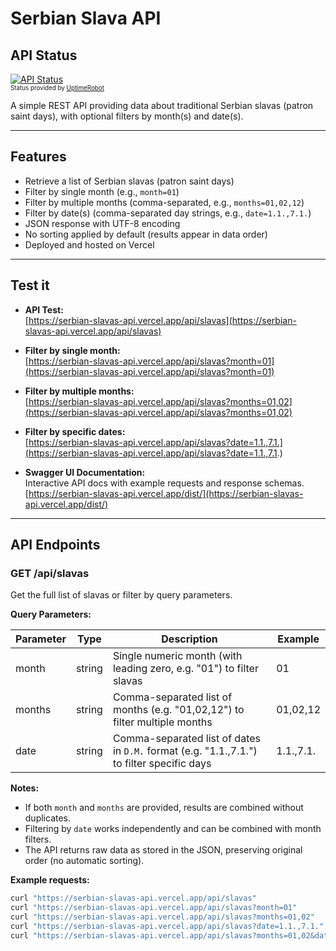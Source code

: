 # Serbian Slava API

## API Status

[![API Status](https://img.shields.io/uptimerobot/status/m800768228-3171c2291130d85e0de4924a)](https://uptimerobot.com/dashboard#M800768228)  
<span style="font-size: 0.7em;">Status provided by <a href="https://uptimerobot.com">UptimeRobot</a></span>

A simple REST API providing data about traditional Serbian slavas (patron saint days), with optional filters by month(s) and date(s).

---

## Features

- Retrieve a list of Serbian slavas (patron saint days)
- Filter by single month (e.g., `month=01`)
- Filter by multiple months (comma-separated, e.g., `months=01,02,12`)
- Filter by date(s) (comma-separated day strings, e.g., `date=1.1.,7.1.`)
- JSON response with UTF-8 encoding
- No sorting applied by default (results appear in data order)
- Deployed and hosted on Vercel

---

## Test it

- **API Test:**  
  [https://serbian-slavas-api.vercel.app/api/slavas](https://serbian-slavas-api.vercel.app/api/slavas)

- **Filter by single month:**  
  [https://serbian-slavas-api.vercel.app/api/slavas?month=01](https://serbian-slavas-api.vercel.app/api/slavas?month=01)

- **Filter by multiple months:**  
  [https://serbian-slavas-api.vercel.app/api/slavas?months=01,02](https://serbian-slavas-api.vercel.app/api/slavas?months=01,02)

- **Filter by specific dates:**  
  [https://serbian-slavas-api.vercel.app/api/slavas?date=1.1.,7.1.](https://serbian-slavas-api.vercel.app/api/slavas?date=1.1.,7.1.)

- **Swagger UI Documentation:**  
  Interactive API docs with example requests and response schemas.  
  [https://serbian-slavas-api.vercel.app/dist/](https://serbian-slavas-api.vercel.app/dist/)

---

## API Endpoints

### GET /api/slavas

Get the full list of slavas or filter by query parameters.

**Query Parameters:**

| Parameter | Type   | Description                                                                               | Example   |
| --------- | ------ | ----------------------------------------------------------------------------------------- | --------- |
| month     | string | Single numeric month (with leading zero, e.g. "01") to filter slavas                      | 01        |
| months    | string | Comma-separated list of months (e.g. "01,02,12") to filter multiple months                | 01,02,12  |
| date      | string | Comma-separated list of dates in `D.M.` format (e.g. "1.1.,7.1.") to filter specific days | 1.1.,7.1. |

**Notes:**

- If both `month` and `months` are provided, results are combined without duplicates.
- Filtering by `date` works independently and can be combined with month filters.
- The API returns raw data as stored in the JSON, preserving original order (no automatic sorting).

**Example requests:**

```bash
curl "https://serbian-slavas-api.vercel.app/api/slavas"
curl "https://serbian-slavas-api.vercel.app/api/slavas?month=01"
curl "https://serbian-slavas-api.vercel.app/api/slavas?months=01,02"
curl "https://serbian-slavas-api.vercel.app/api/slavas?date=1.1.,7.1."
curl "https://serbian-slavas-api.vercel.app/api/slavas?months=01,02&date=1.1.,7.1."
```
